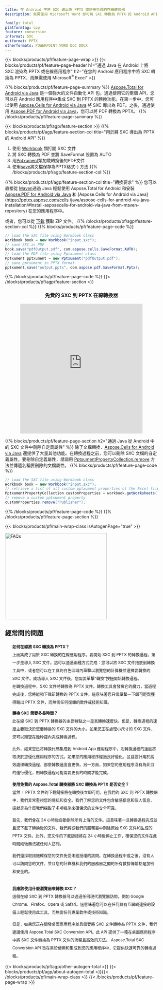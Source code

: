```yaml
---
title: 在 Android 中將 SXC 導出為 PPTX 或使用免費的在線轉換器
description: 無需使用 Microsoft Word 即可將 SXC 轉換為 PPTX 的 Android API 或在線。在集成代碼之前快速測試免費的 SXC 到 PPTX 在線轉換器。

family: total
platformtag: cpp
feature: conversion
informat: SXC
outformat: PPTX
otherformats: POWERPOINT WORD DOC DOCX
---
```

{{< blocks/products/pf/feature-page-wrap >}}
{{< blocks/products/pf/feature-page-header h1="通過 Java 在 Android 上將 SXC 渲染為 PPTX 或在線應用程序" h2="在您的 Android 應用程序中將 SXC 轉換為 PPTX，而無需使用 Microsoft<sup>&reg;</sup> Excel" >}}

{{% blocks/products/pf/feature-page-summary %}}
[Aspose.Total for Android via Java](https://products.aspose.com/total/android-java/) 是一個強大的文件自動化 API 包。通過使用它的兩個 API，您可以在 Android 應用程序中集成 SXC 到 PPTX 的轉換功能。在第一步中，您可以使用 [Aspose.Cells for Android via Java](https://products.aspose.com/cells/android-java/) 將 SXC 導出為 PDF。之後，通過使用 [Aspose.PDF for Android via Java](https://products.aspose.com/pdf/android-java/)，您可以將 PDF 轉換為 PPTX。 
{{% /blocks/products/pf/feature-page-summary  %}}

{{< blocks/products/pf/agp/feature-section >}}
{{% blocks/products/pf/agp/feature-section-col title="用於將 SXC 導出為 PPTX 的 Android API" %}}
1. 使用 [Workbook](https://reference.aspose.com/cells/java/com.aspose.cells/Workbook) 類打開 SXC 文件
2. 將 SXC 轉換為 PDF 並將 SaveFormat 設置為 AUTO
3. 用[Pptxument](https://reference.aspose.com/pdf/java/com.aspose.pdf/Pptxument)類加載轉換後的PDF文件
4. 使用[save](https://reference.aspose.com/pdf/java/com.aspose.pdf/Pptxument#save-java.lang.String-com.aspose.pdf.SaveOptions)將文檔保存為PPTX格式-) 方法
{{% /blocks/products/pf/agp/feature-section-col %}}

{{% blocks/products/pf/agp/feature-section-col title="轉換要求" %}}
您可以直接從 [Maven](https://releases.aspose.com/total/java/)通過 Java 輕鬆使用 Aspose.Total for Android 和安裝 [Aspose.PDF for Android via Java](https://pptxs.aspose.com/pdf/androidjava/installation/) 和 [Aspose.Cells for Android via Java](https://pptxs.aspose.com/cells /java/aspose-cells-for-android-via-java-installation/#install-asposecells-for-android-via-java-from-maven-repository) 在您的應用程序中。

或者，您可以從 [下載](https://releases.aspose.com/total/androidjava) 獲取 ZIP 文件。
{{% /blocks/products/pf/agp/feature-section-col %}}
{{% blocks/products/pf/feature-page-code %}}

```java
// load the SXC file using Workbook class
Workbook book = new Workbook("input.sxc");
// save SXC as PDF
book.save("pdfOutput.pdf", com.aspose.cells.SaveFormat.AUTO);
// load the PDF file using Pptxument class
Pptxument pptxument = new Pptxument("pdfOutput.pdf");
// save pptxument in PPTX format
pptxument.save("output.pptx", com.aspose.pdf.SaveFormat.Pptx);    
```


{{% /blocks/products/pf/feature-page-code %}}
{{< /blocks/products/pf/agp/feature-section >}}

<div class="container-fluid agp-content bg-white aboutfile box-1 vh100 section nopbtm">
<div class=container>
<div class=row>
<div class="demobox tc col-md-12 padding-0" align="center">

<h3>免費的 SXC 到 PPTX 在線轉換器</h3>

<iframe style="border: none; height: 426px;" scrolling="no" src="https://total-conversion-app-65z5r2lp.qa.k8s.dynabic.com/?to=pptx&from=sxc" id="child-iframe" width="80%"></iframe>

</div></div>
</div></div>

{{% blocks/products/pf/feature-page-section  h2="通過 Java 從 Android 中的 SXC 文件中刪除自定義屬性" %}}
除了文檔轉換，[Aspose.Cells for Android via Java](https://products.aspose.com/cells/android-java/) 還提供了大量其他功能。在轉換過程之前，您可以刪除 SXC 文檔的自定義屬性。要刪除自定義屬性，請調用 [PptxumentPropertyCollection.remove](https://reference.aspose.com/cells/java/com.aspose.cells/pptxumentpropertycollection#remove(java.lang.String)) 方法並傳遞名稱要刪除的文檔屬性。
{{% blocks/products/pf/feature-page-code %}}

```java
// load the SXC file using Workbook class
Workbook book = new Workbook("input.sxc");
// retrieve a list of all custom pptxument properties of the Excel file
PptxumentPropertyCollection customProperties = workbook.getWorksheets().getCustomPptxumentProperties();
// remove a custom pptxument property
customProperties.remove("Publisher"); 
```

{{% /blocks/products/pf/feature-page-code  %}}
{{% /blocks/products/pf/feature-page-section %}}

{{< blocks/products/pf/main-wrap-class isAutogenPage="true" >}}
<style>.howtolist li{margin-right: 0!important;line-height: 26px;position: relative;margin-bottom: 10px;font-size: 13px;list-style-type: none;}</style>
<div class="col-md-12 tl bg-gray-dark howtolist section">
  <a class="anchor" name="faqpage"></a>
  <div class="container tl dflex" itemscope="" itemtype="https://schema.org/FAQPage">
      <div class="col-md-4 howtosectiongfx">
          <img class="social-panel-hide-on-mobile" src="https://www.groupdocs.cloud/templates/brand/images/groupdocs/conversion/groupdocs_conversion-brand.png" alt="FAQs" width="335" height="283">
      </div>
      <div class="howtosection col-md-8">
          <div>
              <h2>經常問的問題</h2>
              <ul>
                  <li itemscope="" itemprop="mainEntity" itemtype="https://schema.org/Question">
                      <div>
                          <span itemprop="name"><b>如何在線將 SXC 轉換為 PPTX？</b></span>
                      </div>
                      <div itemscope="" itemprop="acceptedAnswer" itemtype="https://schema.org/Answer">
                          <span itemprop="text">上面集成了用於 SXC 轉換的在線應用程序。要開始 SXC 到 PPTX 的轉換過程，第一步是導入 SXC 文件。這可以通過兩種方式完成：您可以將 SXC 文件拖放到轉換工具中，或者您可以在工具的白色區域內單擊以瀏覽您的計算機並選擇要轉換的 SXC 文件。成功導入 SXC 文件後，您需要單擊“轉換”按鈕開始轉換過程。 <br />
在轉換過程中，SXC 文件將轉換為 PPTX 文件。轉換工具會發揮它的魔力，當過程完成後，您將能夠下載新轉換的 PPTX 文件。這意味著您只需單擊一下即可輕鬆獲得輸出 PPTX 文件，而無需任何復雜的軟件或技術知識。</span>
                      </div>
                  </li>
                  <li itemscope="" itemprop="mainEntity" itemtype="https://schema.org/Question">
                      <div>
                          <span itemprop="name"><b>轉換 SXC 需要多長時間？</b></span>
                      </div>
                      <div itemscope="" itemprop="acceptedAnswer" itemtype="https://schema.org/Answer">
                          <span itemprop="text">此在線 SXC 到 PPTX 轉換器的主要特點之一是其轉換速度快。但是，轉換過程的速度主要取決於您要轉換的 SXC 文件的大小。如果您正在處理小尺寸的 SXC 文件，您可以期望在幾秒鐘內完成轉換過程。<br />

此外，如果您已將轉換代碼集成到 Android App 應用程序中，則轉換過程的速度將取決於您優化應用程序的方式。如果您的應用程序經過良好優化，並且設計用於高效處理轉換過程，那麼轉換速度會更快。另一方面，如果您的應用程序沒有為此目的進行優化，則轉換過程可能需要更長的時間才能完成。</span>
                      </div>
                  </li>
                  <li itemscope="" itemprop="mainEntity" itemtype="https://schema.org/Question">
                      <div>
                          <span itemprop="name"><b>使用免費的 Aspose.Total 轉換器將 SXC 轉換為 PPTX 是否安全？</b></span>
                      </div>
                      <div itemscope="" itemprop="acceptedAnswer" itemtype="https://schema.org/Answer">
                          <span itemprop="text">當然！ PPTX 文件的下載鏈接將在轉換後立即可用。在我們的 SXC 到 PPTX 轉換器中，我們非常重視您的隱私和安全。我們了解您的文件包含敏感信息和個人信息，這就是為什麼我們採取了多項措施來確保您的文件安全可靠。<br />

首先，我們會在 24 小時後自動刪除所有上傳的文件。這意味著一旦轉換過程完成並且您下載了轉換後的文件，我們將從我們的服務器中刪除原始 SXC 文件和生成的 PPTX 文件。此外，您文件的下載鏈接將在 24 小時後停止工作，確保您的文件在此時間段後無法被任何人訪問。<br />

我們還採取措施確保您的文件免受未經授權的訪問。在轉換過程中或之後，沒有人可以訪問您的文件，並且您的計算機和我們的服務器之間的所有數據傳輸都是加密和安全的。</span>
                      </div>
                  </li>                 
                  <li itemscope="" itemprop="mainEntity" itemtype="https://schema.org/Question">
                      <div>
                          <span itemprop="name"><b>我應該使用什麼瀏覽器來轉換 SXC？</b></span>
                      </div>
                      <div itemscope="" itemprop="acceptedAnswer" itemtype="https://schema.org/Answer">
                          <span itemprop="text">這個在線 SXC 到 PPTX 轉換器可以通過任何現代瀏覽器訪問，例如 Google Chrome、Firefox、Opera 或 Safari。這意味著您可以在任何具有互聯網連接的設備上輕鬆使用此工具，而無需任何專業軟件或技術知識。<br />

但是，如果您正在開發桌面應用程序並且需要將 SXC 文件轉換為 PPTX 文件，我們建議使用 Aspose.Total SXC Conversion API。此 API 提供了一種在桌面應用程序中將 SXC 文件轉換為 PPTX 文件的流暢且高效的方法。 Aspose.Total SXC Conversion API 旨在易於使用和集成到您的應用程序中，它提供快速可靠的轉換過程。</span>
                      </div>
                  </li>
              </ul>
          </div>
      </div>
  </div>
{{< blocks/products/pf/agp/other-autogen-total >}}
{{< blocks/products/pf/agp/about-autogen-total >}}{{< /blocks/products/pf/main-wrap-class >}}
{{< /blocks/products/pf/feature-page-wrap >}}